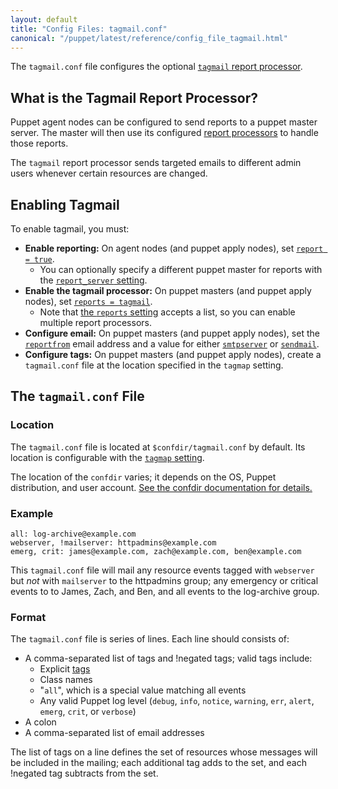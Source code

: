 ```yaml
---
layout: default
title: "Config Files: tagmail.conf"
canonical: "/puppet/latest/reference/config_file_tagmail.html"
---
```


[tags]: ./lang_tags.html
[tagmail_reference]: /references/3.5.latest/report.html#tagmail
[report_server]: /references/3.5.latest/configuration.html#reportserver
[report]: /references/3.5.latest/configuration.html#report
[reports]: /references/3.5.latest/configuration.html#reports
[reportfrom]: /references/3.5.latest/configuration.html#reportfrom
[smtpserver]: /references/3.5.latest/configuration.html#smtpserver
[sendmail]: /references/3.5.latest/configuration.html#sendmail
[tagmap]: /references/3.5.latest/configuration.html#tagmap


The `tagmail.conf` file configures the optional [`tagmail` report processor][tagmail_reference].

## What is the Tagmail Report Processor?

Puppet agent nodes can be configured to send reports to a puppet master server. The master will then use its configured [report processors][report]  to handle those reports.

The `tagmail` report processor sends targeted emails to different admin users whenever certain resources are changed.

## Enabling Tagmail

To enable tagmail, you must:

* **Enable reporting:** On agent nodes (and puppet apply nodes), set [`report = true`][report].
    * You can optionally specify a different puppet master for reports with the [`report_server` setting][report_server].
* **Enable the tagmail processor:** On puppet masters (and puppet apply nodes), set [`reports = tagmail`][reports].
    * Note that [the `reports` setting][reports] accepts a list, so you can enable multiple report processors.
* **Configure email:** On puppet masters (and puppet apply nodes), set the [`reportfrom`][reportfrom] email address and a value for either [`smtpserver`][smtpserver] or [`sendmail`][sendmail].
* **Configure tags:** On puppet masters (and puppet apply nodes), create a `tagmail.conf` file at the location specified in the `tagmap` setting.

## The `tagmail.conf` File

### Location

The `tagmail.conf` file is located at `$confdir/tagmail.conf` by default. Its location is configurable with the [`tagmap` setting][tagmap].

The location of the `confdir` varies; it depends on the OS, Puppet distribution, and user account. [See the confdir documentation for details.][confdir]

[confdir]: ./dirs_confdir.html

### Example

    all: log-archive@example.com
    webserver, !mailserver: httpadmins@example.com
    emerg, crit: james@example.com, zach@example.com, ben@example.com

This `tagmail.conf` file will mail any resource events tagged with `webserver` but _not_ with `mailserver` to the httpadmins group; any emergency or critical events to to James, Zach, and Ben, and all events to the log-archive group.

### Format

The `tagmail.conf` file is series of lines. Each line should consists of:

* A comma-separated list of tags and !negated tags; valid tags include:
    * Explicit [tags][]
    * Class names
    * "`all`", which is a special value matching all events
    * Any valid Puppet log level (`debug`, `info`, `notice`, `warning`, `err`, `alert`, `emerg`, `crit`, or `verbose`)
* A colon
* A comma-separated list of email addresses

The list of tags on a line defines the set of resources whose messages will be included in the mailing; each additional tag adds to the set, and each !negated tag subtracts from the set.
